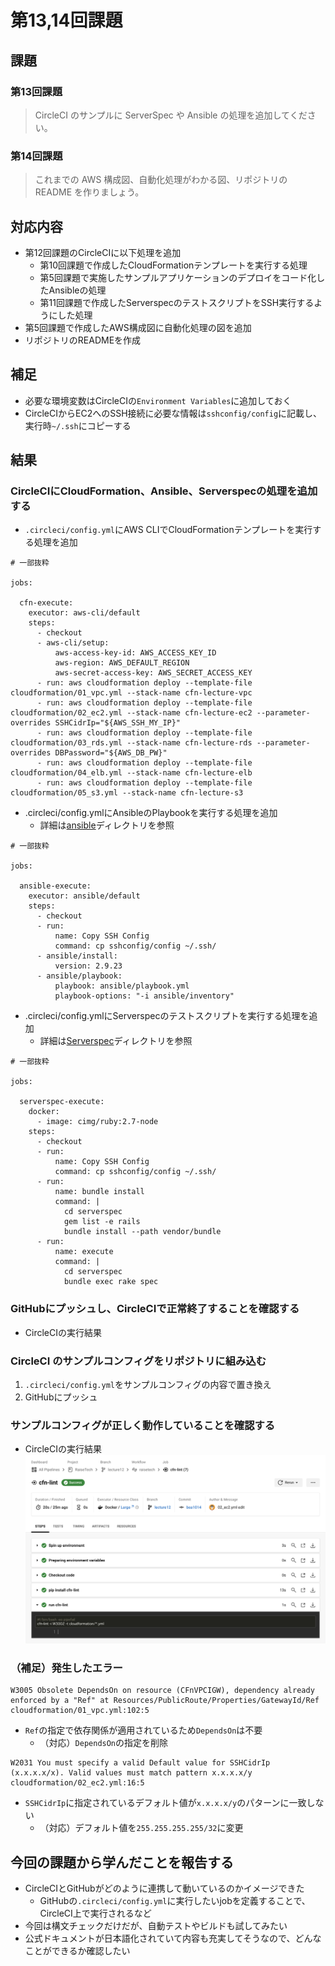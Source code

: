 # 第13,14回課題

## 課題
### 第13回課題
> CircleCI のサンプルに ServerSpec や Ansible の処理を追加してください。
### 第14回課題
> これまでの AWS 構成図、自動化処理がわかる図、リポジトリの README を作りましょう。

## 対応内容
- 第12回課題のCircleCIに以下処理を追加
  - 第10回課題で作成したCloudFormationテンプレートを実行する処理
  - 第5回課題で実施したサンプルアプリケーションのデプロイをコード化したAnsibleの処理
  - 第11回課題で作成したServerspecのテストスクリプトをSSH実行するようにした処理
- 第5回課題で作成したAWS構成図に自動化処理の図を追加
- リポジトリのREADMEを作成

## 補足
- 必要な環境変数はCircleCIの`Environment Variables`に追加しておく
- CircleCIからEC2へのSSH接続に必要な情報は`sshconfig/config`に記載し、実行時`~/.ssh`にコピーする

## 結果
### CircleCIにCloudFormation、Ansible、Serverspecの処理を追加する
- `.circleci/config.yml`にAWS CLIでCloudFormationテンプレートを実行する処理を追加
```
# 一部抜粋

jobs:

  cfn-execute:
    executor: aws-cli/default
    steps:
      - checkout
      - aws-cli/setup:
          aws-access-key-id: AWS_ACCESS_KEY_ID
          aws-region: AWS_DEFAULT_REGION
          aws-secret-access-key: AWS_SECRET_ACCESS_KEY
      - run: aws cloudformation deploy --template-file cloudformation/01_vpc.yml --stack-name cfn-lecture-vpc
      - run: aws cloudformation deploy --template-file cloudformation/02_ec2.yml --stack-name cfn-lecture-ec2 --parameter-overrides SSHCidrIp="${AWS_SSH_MY_IP}"
      - run: aws cloudformation deploy --template-file cloudformation/03_rds.yml --stack-name cfn-lecture-rds --parameter-overrides DBPassword="${AWS_DB_PW}"
      - run: aws cloudformation deploy --template-file cloudformation/04_elb.yml --stack-name cfn-lecture-elb
      - run: aws cloudformation deploy --template-file cloudformation/05_s3.yml --stack-name cfn-lecture-s3
```
- .circleci/config.ymlにAnsibleのPlaybookを実行する処理を追加
  - 詳細は[ansible](ansible)ディレクトリを参照
```
# 一部抜粋

jobs:

  ansible-execute:
    executor: ansible/default
    steps:
      - checkout
      - run:
          name: Copy SSH Config
          command: cp sshconfig/config ~/.ssh/
      - ansible/install:
          version: 2.9.23
      - ansible/playbook:
          playbook: ansible/playbook.yml
          playbook-options: "-i ansible/inventory"
```
- .circleci/config.ymlにServerspecのテストスクリプトを実行する処理を追加
  - 詳細は[Serverspec](serverspec)ディレクトリを参照
```
# 一部抜粋

jobs:

  serverspec-execute:
    docker:
      - image: cimg/ruby:2.7-node
    steps:
      - checkout
      - run:
          name: Copy SSH Config
          command: cp sshconfig/config ~/.ssh/
      - run:
          name: bundle install
          command: |
            cd serverspec
            gem list -e rails
            bundle install --path vendor/bundle
      - run:
          name: execute
          command: |
            cd serverspec
            bundle exec rake spec
```
### GitHubにプッシュし、CircleCIで正常終了することを確認する
- CircleCIの実行結果



### CircleCI のサンプルコンフィグをリポジトリに組み込む
1. `.circleci/config.yml`をサンプルコンフィグの内容で置き換え
2. GitHubにプッシュ

### サンプルコンフィグが正しく動作していることを確認する
- CircleCIの実行結果
![CircleCIの実行結果](images/lecture12_circleci.png)

### （補足）発生したエラー
``` 
W3005 Obsolete DependsOn on resource (CFnVPCIGW), dependency already enforced by a "Ref" at Resources/PublicRoute/Properties/GatewayId/Ref
cloudformation/01_vpc.yml:102:5
```
- `Ref`の指定で依存関係が適用されているため`DependsOn`は不要
  - （対応）`DependsOn`の指定を削除

```
W2031 You must specify a valid Default value for SSHCidrIp (x.x.x.x/x). Valid values must match pattern x.x.x.x/y
cloudformation/02_ec2.yml:16:5
```
- `SSHCidrIp`に指定されているデフォルト値が`x.x.x.x/y`のパターンに一致しない
  - （対応）デフォルト値を`255.255.255.255/32`に変更

## 今回の課題から学んだことを報告する
- CircleCIとGitHubがどのように連携して動いているのかイメージできた
  - GitHubの`.circleci/config.yml`に実行したいjobを定義することで、CircleCI上で実行されるなど
- 今回は構文チェックだけだが、自動テストやビルドも試してみたい
- 公式ドキュメントが日本語化されていて内容も充実してそうなので、どんなことができるか確認したい
